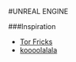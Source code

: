 #UNREAL ENGINE

###Inspiration

- [Tor Fricks](http://www.torfrick.com/)
- [koooolalala](https://www.youtube.com/user/koooolalala)